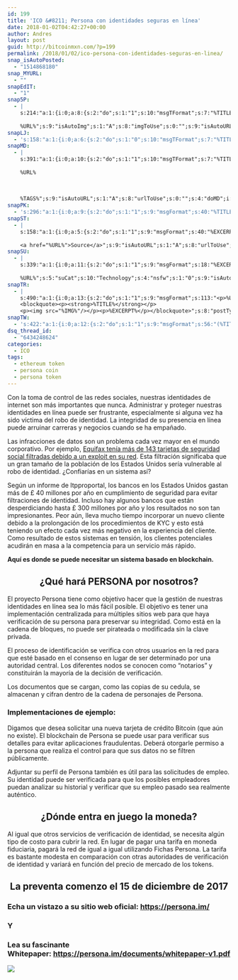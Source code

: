 ```yaml
---
id: 199
title: 'ICO &#8211; Persona con identidades seguras en línea'
date: 2018-01-02T04:42:27+00:00
author: Andres
layout: post
guid: http://bitcoinmxn.com/?p=199
permalink: /2018/01/02/ico-persona-con-identidades-seguras-en-linea/
snap_isAutoPosted:
  - "1514868180"
snap_MYURL:
  - ""
snapEdIT:
  - "1"
snap5P:
  - |
    s:214:"a:1:{i:0;a:8:{s:2:"do";s:1:"1";s:10:"msgTFormat";s:7:"%TITLE%";s:9:"msgFormat";s:18:"%EXCERPT%
    
    %URL%";s:9:"isAutoImg";s:1:"A";s:8:"imgToUse";s:0:"";s:9:"isAutoURL";s:1:"A";s:8:"urlToUse";s:0:"";s:4:"do5P";i:0;}}";
snapLJ:
  - 's:158:"a:1:{i:0;a:6:{s:2:"do";s:1:"0";s:10:"msgTFormat";s:7:"%TITLE%";s:9:"msgFormat";s:9:"%EXCERPT%";s:9:"isAutoURL";s:1:"A";s:8:"urlToUse";s:0:"";s:4:"doLJ";i:0;}}";'
snapMD:
  - |
    s:391:"a:1:{i:0;a:10:{s:2:"do";s:1:"1";s:10:"msgTFormat";s:7:"%TITLE%";s:9:"msgFormat";s:32:"%EXCERPT%
    
    %URL%
    
    
    
    %TAGS%";s:9:"isAutoURL";s:1:"A";s:8:"urlToUse";s:0:"";s:4:"doMD";i:0;s:8:"isPosted";s:1:"1";s:4:"pgID";s:12:"d04e68d17a54";s:7:"postURL";s:93:"https://medium.com/@BitcoinMXN/ico-persona-con-identidades-seguras-en-l%C3%ADnea-d04e68d17a54";s:5:"pDate";s:19:"2018-01-02 04:42:32";}}";
snapPK:
  - 's:296:"a:1:{i:0;a:9:{s:2:"do";s:1:"1";s:9:"msgFormat";s:40:"%TITLE% - %URL% #bitcoin #mexico #crypto";s:9:"isAutoURL";s:1:"A";s:8:"urlToUse";s:0:"";s:4:"doPK";i:0;s:8:"isPosted";s:1:"1";s:4:"pgID";i:1365221924;s:7:"postURL";s:30:"https://www.plurk.com/p/mktfz8";s:5:"pDate";s:19:"2018-01-02 04:42:38";}}";'
snapST:
  - |
    s:158:"a:1:{i:0;a:5:{s:2:"do";s:1:"1";s:9:"msgFormat";s:40:"%EXCERPT%
    
    <a href="%URL%">Source</a>";s:9:"isAutoURL";s:1:"A";s:8:"urlToUse";s:0:"";s:4:"doST";i:0;}}";
snapSU:
  - |
    s:339:"a:1:{i:0;a:11:{s:2:"do";s:1:"1";s:9:"msgFormat";s:18:"%EXCERPT%
    
    %URL%";s:5:"suCat";s:10:"Technology";s:4:"nsfw";s:1:"0";s:9:"isAutoURL";s:1:"A";s:8:"urlToUse";s:0:"";s:4:"doSU";i:0;s:8:"isPosted";s:1:"1";s:4:"pgID";s:6:"27tO5b";s:7:"postURL";s:45:"http://www.stumbleupon.com/su/27tO5b/comments";s:5:"pDate";s:19:"2018-01-02 04:42:57";}}";
snapTR:
  - |
    s:490:"a:1:{i:0;a:13:{s:2:"do";s:1:"1";s:9:"msgFormat";s:113:"<p>%URL%</p>
    <blockquote><p><strong>%TITLE%</strong></p>
    <p><img src="%IMG%"/></p><p>%EXCERPT%</p></blockquote>";s:8:"postType";s:1:"T";s:10:"msgTFormat";s:7:"%TITLE%";s:9:"isAutoImg";s:1:"A";s:8:"imgToUse";s:0:"";s:9:"isAutoURL";s:1:"A";s:8:"urlToUse";s:0:"";s:4:"doTR";i:0;s:8:"isPosted";s:1:"1";s:4:"pgID";i:169212609713;s:7:"postURL";s:46:"http://bitcoinmxn.tumblr.com/post/169212609713";s:5:"pDate";s:19:"2018-01-02 04:43:00";}}";
snapTW:
  - 's:422:"a:1:{i:0;a:12:{s:2:"do";s:1:"1";s:9:"msgFormat";s:56:"(%TITLE%) - %URL% #bitcoinmxn #espanolbitcoin #bitcoinla";s:8:"attchImg";s:1:"1";s:9:"isAutoImg";s:1:"A";s:8:"imgToUse";s:0:"";s:9:"isAutoURL";s:1:"A";s:8:"urlToUse";s:0:"";s:4:"doTW";i:0;s:8:"isPosted";s:1:"1";s:4:"pgID";s:18:"948051989912539136";s:7:"postURL";s:57:"https://twitter.com/mxn_bitcoin/status/948051989912539136";s:5:"pDate";s:19:"2018-01-02 04:43:02";}}";'
dsq_thread_id:
  - "6434248624"
categories:
  - ICO
tags:
  - ethereum token
  - persona coin
  - persona token
---
```

Con la toma de control de las redes sociales, nuestras identidades de internet son más importantes que nunca. Administrar y proteger nuestras identidades en línea puede ser frustrante, especialmente si alguna vez ha sido víctima del robo de identidad. La integridad de su presencia en línea puede arruinar carreras y negocios cuando se ha empañado.

Las infracciones de datos son un problema cada vez mayor en el mundo corporativo. Por ejemplo, [Equifax tenía más de 143 tarjetas de seguridad social filtradas debido a un exploit en su red](https://www.theverge.com/2017/9/22/16345580/equifax-data-breach-credit-identity-theft-updates). Esta filtración significaba que un gran tamaño de la población de los Estados Unidos sería vulnerable al robo de identidad. ¿Confiarías en un sistema así?

Según un informe de Itpproportal, los bancos en los Estados Unidos gastan más de £ 40 millones por año en cumplimiento de seguridad para evitar filtraciones de identidad. Incluso hay algunos bancos que están desperdiciando hasta £ 300 millones por año y los resultados no son tan impresionantes. Peor aún, lleva mucho tiempo incorporar un nuevo cliente debido a la prolongación de los procedimientos de KYC y esto está teniendo un efecto cada vez más negativo en la experiencia del cliente. Como resultado de estos sistemas en tensión, los clientes potenciales acudirán en masa a la competencia para un servicio más rápido.

**Aquí es donde se puede necesitar un sistema basado en blockchain.**

<h2 style="text-align: center;">
  ¿Qué hará PERSONA por nosotros?
</h2>

El proyecto Persona tiene como objetivo hacer que la gestión de nuestras identidades en línea sea lo más fácil posible. El objetivo es tener una implementación centralizada para múltiples sitios web para que haya verificación de su persona para preservar su integridad. Como está en la cadena de bloques, no puede ser pirateada o modificada sin la clave privada.

El proceso de identificación se verifica con otros usuarios en la red para que esté basado en el consenso en lugar de ser determinado por una autoridad central. Los diferentes nodos se conocen como &#8220;notarios&#8221; y constituirán la mayoría de la decisión de verificación.

Los documentos que se cargan, como las copias de su cedula, se almacenan y cifran dentro de la cadena de personajes de Persona.</div> 

### Implementaciones de ejemplo:

Digamos que desea solicitar una nueva tarjeta de crédito Bitcoin (que aún no existe). El blockchain de Persona se puede usar para verificar sus detalles para evitar aplicaciones fraudulentas. Deberá otorgarle permiso a la persona que realiza el control para que sus datos no se filtren públicamente.

Adjuntar su perfil de Persona también es útil para las solicitudes de empleo. Su identidad puede ser verificada para que los posibles empleadores puedan analizar su historial y verificar que su empleo pasado sea realmente auténtico.

<h2 style="text-align: center;">
  ¿Dónde entra en juego la moneda?
</h2>

Al igual que otros servicios de verificación de identidad, se necesita algún tipo de costo para cubrir la red. En lugar de pagar una tarifa en moneda fiduciaria, pagará la red de igual a igual utilizando Fichas Persona. La tarifa es bastante modesta en comparación con otras autoridades de verificación de identidad y variará en función del precio de mercado de los tokens.

<h2 style="text-align: center;">
  La preventa comenzo el 15 de diciembre de 2017
</h2>

### Echa un vistazo a su sitio web oficial: <https://persona.im/>

### Y

### Lea su fascinante Whitepaper: <https://persona.im/documents/whitepaper-v1.pdf>

<div class="yj6qo ajU">
  <div id=":e5" class="ajR" tabindex="0" role="button" data-tooltip="Show trimmed content" aria-label="Show trimmed content">
    <img class="ajT" src="https://ssl.gstatic.com/ui/v1/icons/mail/images/cleardot.gif" /></p>